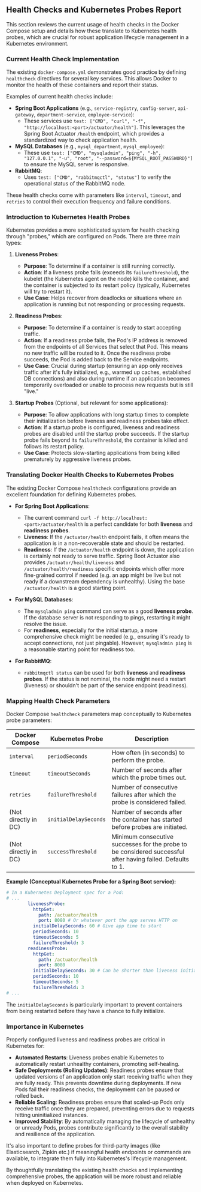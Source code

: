 ## Health Checks and Kubernetes Probes Report

This section reviews the current usage of health checks in the Docker Compose setup and details how these translate to Kubernetes health probes, which are crucial for robust application lifecycle management in a Kubernetes environment.

### Current Health Check Implementation

The existing `docker-compose.yml` demonstrates good practice by defining `healthcheck` directives for several key services. This allows Docker to monitor the health of these containers and report their status.

Examples of current health checks include:

*   **Spring Boot Applications** (e.g., `service-registry`, `config-server`, `api-gateway`, `department-service`, `employee-service`):
    *   These services use `test: ["CMD", "curl", "-f", "http://localhost:<port>/actuator/health"]`. This leverages the Spring Boot Actuator `/health` endpoint, which provides a standardized way to check application health.
*   **MySQL Databases** (e.g., `mysql_department`, `mysql_employee`):
    *   These use `test: ["CMD", "mysqladmin", "ping", "-h", "127.0.0.1", "-u", "root", "--password=${MYSQL_ROOT_PASSWORD}"]` to ensure the MySQL server is responsive.
*   **RabbitMQ**:
    *   Uses `test: ["CMD", "rabbitmqctl", "status"]` to verify the operational status of the RabbitMQ node.

These health checks come with parameters like `interval`, `timeout`, and `retries` to control their execution frequency and failure conditions.

### Introduction to Kubernetes Health Probes

Kubernetes provides a more sophisticated system for health checking through "probes," which are configured on Pods. There are three main types:

1.  **Liveness Probes**:
    *   **Purpose**: To determine if a container is still running correctly.
    *   **Action**: If a liveness probe fails (exceeds its `failureThreshold`), the kubelet (the Kubernetes agent on the node) kills the container, and the container is subjected to its restart policy (typically, Kubernetes will try to restart it).
    *   **Use Case**: Helps recover from deadlocks or situations where an application is running but not responding or processing requests.

2.  **Readiness Probes**:
    *   **Purpose**: To determine if a container is ready to start accepting traffic.
    *   **Action**: If a readiness probe fails, the Pod's IP address is removed from the endpoints of all Services that select that Pod. This means no new traffic will be routed to it. Once the readiness probe succeeds, the Pod is added back to the Service endpoints.
    *   **Use Case**: Crucial during startup (ensuring an app only receives traffic after it's fully initialized, e.g., warmed up caches, established DB connections) and also during runtime if an application becomes temporarily overloaded or unable to process new requests but is still "live."

3.  **Startup Probes** (Optional, but relevant for some applications):
    *   **Purpose**: To allow applications with long startup times to complete their initialization before liveness and readiness probes take effect.
    *   **Action**: If a startup probe is configured, liveness and readiness probes are disabled until the startup probe succeeds. If the startup probe fails beyond its `failureThreshold`, the container is killed and follows its restart policy.
    *   **Use Case**: Protects slow-starting applications from being killed prematurely by aggressive liveness probes.

### Translating Docker Health Checks to Kubernetes Probes

The existing Docker Compose `healthcheck` configurations provide an excellent foundation for defining Kubernetes probes.

*   **For Spring Boot Applications**:
    *   The current command `curl -f http://localhost:<port>/actuator/health` is a perfect candidate for both **liveness** and **readiness probes**.
    *   **Liveness**: If the `/actuator/health` endpoint fails, it often means the application is in a non-recoverable state and should be restarted.
    *   **Readiness**: If the `/actuator/health` endpoint is down, the application is certainly not ready to serve traffic. Spring Boot Actuator also provides `/actuator/health/liveness` and `/actuator/health/readiness` specific endpoints which offer more fine-grained control if needed (e.g. an app might be live but not ready if a downstream dependency is unhealthy). Using the base `/actuator/health` is a good starting point.

*   **For MySQL Databases**:
    *   The `mysqladmin ping` command can serve as a good **liveness probe**. If the database server is not responding to pings, restarting it might resolve the issue.
    *   For **readiness**, especially for the initial startup, a more comprehensive check might be needed (e.g., ensuring it's ready to accept connections, not just pingable). However, `mysqladmin ping` is a reasonable starting point for readiness too.

*   **For RabbitMQ**:
    *   `rabbitmqctl status` can be used for both **liveness** and **readiness probes**. If the status is not nominal, the node might need a restart (liveness) or shouldn't be part of the service endpoint (readiness).

### Mapping Health Check Parameters

Docker Compose `healthcheck` parameters map conceptually to Kubernetes probe parameters:

| Docker Compose        | Kubernetes Probe           | Description                                                                 |
| --------------------- | -------------------------- | --------------------------------------------------------------------------- |
| `interval`            | `periodSeconds`            | How often (in seconds) to perform the probe.                                |
| `timeout`             | `timeoutSeconds`           | Number of seconds after which the probe times out.                           |
| `retries`             | `failureThreshold`         | Number of consecutive failures after which the probe is considered failed.    |
| (Not directly in DC)  | `initialDelaySeconds`      | Number of seconds after the container has started before probes are initiated. |
| (Not directly in DC)  | `successThreshold`         | Minimum consecutive successes for the probe to be considered successful after having failed. Defaults to 1. |

**Example (Conceptual Kubernetes Probe for a Spring Boot service):**

```yaml
# In a Kubernetes Deployment spec for a Pod:
# ...
        livenessProbe:
          httpGet:
            path: /actuator/health
            port: 8080 # Or whatever port the app serves HTTP on
          initialDelaySeconds: 60 # Give app time to start
          periodSeconds: 10
          timeoutSeconds: 5
          failureThreshold: 3
        readinessProbe:
          httpGet:
            path: /actuator/health
            port: 8080
          initialDelaySeconds: 30 # Can be shorter than liveness initial delay
          periodSeconds: 10
          timeoutSeconds: 5
          failureThreshold: 3
# ...
```
The `initialDelaySeconds` is particularly important to prevent containers from being restarted before they have a chance to fully initialize.

### Importance in Kubernetes

Properly configured liveness and readiness probes are critical in Kubernetes for:

*   **Automated Restarts**: Liveness probes enable Kubernetes to automatically restart unhealthy containers, promoting self-healing.
*   **Safe Deployments (Rolling Updates)**: Readiness probes ensure that updated versions of an application only start receiving traffic when they are fully ready. This prevents downtime during deployments. If new Pods fail their readiness checks, the deployment can be paused or rolled back.
*   **Reliable Scaling**: Readiness probes ensure that scaled-up Pods only receive traffic once they are prepared, preventing errors due to requests hitting uninitialized instances.
*   **Improved Stability**: By automatically managing the lifecycle of unhealthy or unready Pods, probes contribute significantly to the overall stability and resilience of the application.

It's also important to define probes for third-party images (like Elasticsearch, Zipkin etc.) if meaningful health endpoints or commands are available, to integrate them fully into Kubernetes's lifecycle management.

By thoughtfully translating the existing health checks and implementing comprehensive probes, the application will be more robust and reliable when deployed on Kubernetes.
